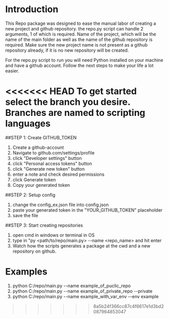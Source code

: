# Introduction

This Repo package was designed to ease the manual labor of creating a new project and github repository. the repo.py script can handle 2 arguments, 1 of which is required. Name of the project, which will be the name of the main folder as well as the name of the github repository is required. Make sure the new project name is not present as a github repository already, if it is no new repository will be created.

For the repo.py script to run you will need Python installed on your machine and have a github account. Follow the next steps to make your life a lot easier.

<<<<<<< HEAD
To get started select the branch you desire. Branches are named to scripting languages
=======
##STEP 1: Create GITHUB_TOKEN
  1) Create a github-account
  2) Navigate to github.com/settings/profile
  3) click "Developer settings" button
  4) click "Personal access tokens" button
  5) click "Generate new token" button
  6) enter a note and check desired permissions
  7) click Generate token
  8) Copy your generated token

##STEP 2: Setup config 
  1) change the config_ex.json file into config.json
  2) paste your generated token in the "YOUR_GITHUB_TOKEN" placeholder
  3) save the file

##STEP 3: Start creating repositories
  1) open cmd in windows or terminal in OS
  2) type in "py <path/to/repo/main.py> --name <repo_name> and hit enter
  3) Watch how the scripts generates a package at the cwd and a new repository on github.

  # Examples
  1) python C:/repo/main.py --name example_of_puclic_repo
  2) python C:/repo/main.py --name example_of_private_repo --private
  3) python C:/repo/main.py --name example_with_var_env --env example
>>>>>>> 8a5b24f366cc87c4f6617e1d3bd2087964853047
